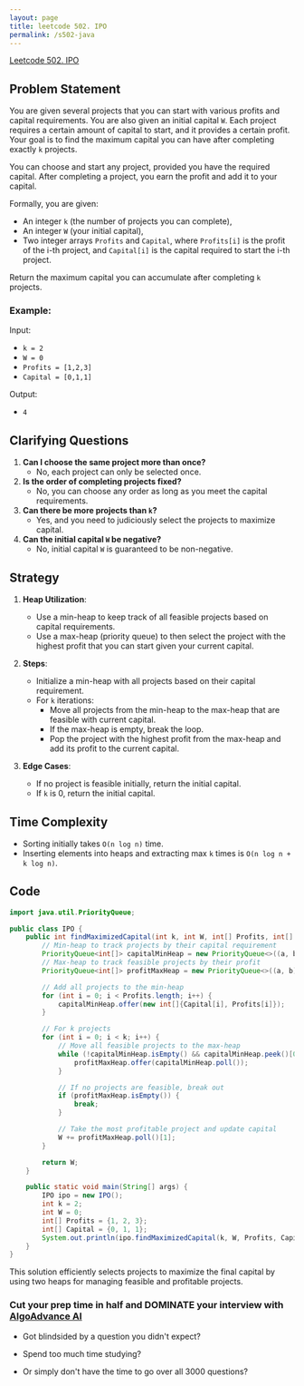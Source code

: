 ```yaml
---
layout: page
title: leetcode 502. IPO
permalink: /s502-java
---
```

[Leetcode 502. IPO](https://algoadvance.github.io/algoadvance/l502)
## Problem Statement
You are given several projects that you can start with various profits and capital requirements. You are also given an initial capital `W`. Each project requires a certain amount of capital to start, and it provides a certain profit. Your goal is to find the maximum capital you can have after completing exactly `k` projects.

You can choose and start any project, provided you have the required capital. After completing a project, you earn the profit and add it to your capital.

Formally, you are given:
- An integer `k` (the number of projects you can complete),
- An integer `W` (your initial capital),
- Two integer arrays `Profits` and `Capital`, where `Profits[i]` is the profit of the i-th project, and `Capital[i]` is the capital required to start the i-th project.

Return the maximum capital you can accumulate after completing `k` projects.

### Example:
Input:
- `k = 2`
- `W = 0`
- `Profits = [1,2,3]`
- `Capital = [0,1,1]`

Output: 
- `4`

## Clarifying Questions
1. **Can I choose the same project more than once?**
   - No, each project can only be selected once.
2. **Is the order of completing projects fixed?**
   - No, you can choose any order as long as you meet the capital requirements.
3. **Can there be more projects than `k`?**
   - Yes, and you need to judiciously select the projects to maximize capital.
4. **Can the initial capital `W` be negative?**
   - No, initial capital `W` is guaranteed to be non-negative.

## Strategy
1. **Heap Utilization**:
   - Use a min-heap to keep track of all feasible projects based on capital requirements.
   - Use a max-heap (priority queue) to then select the project with the highest profit that you can start given your current capital.

2. **Steps**:
   - Initialize a min-heap with all projects based on their capital requirement.
   - For `k` iterations:
     - Move all projects from the min-heap to the max-heap that are feasible with current capital.
     - If the max-heap is empty, break the loop.
     - Pop the project with the highest profit from the max-heap and add its profit to the current capital.

3. **Edge Cases**:
   - If no project is feasible initially, return the initial capital.
   - If `k` is 0, return the initial capital.

## Time Complexity
- Sorting initially takes `O(n log n)` time.
- Inserting elements into heaps and extracting max `k` times is `O(n log n + k log n)`.

## Code

```java
import java.util.PriorityQueue;

public class IPO {
    public int findMaximizedCapital(int k, int W, int[] Profits, int[] Capital) {
        // Min-heap to track projects by their capital requirement
        PriorityQueue<int[]> capitalMinHeap = new PriorityQueue<>((a, b) -> a[0] - b[0]);
        // Max-heap to track feasible projects by their profit
        PriorityQueue<int[]> profitMaxHeap = new PriorityQueue<>((a, b) -> b[1] - a[1]);

        // Add all projects to the min-heap
        for (int i = 0; i < Profits.length; i++) {
            capitalMinHeap.offer(new int[]{Capital[i], Profits[i]});
        }

        // For k projects
        for (int i = 0; i < k; i++) {
            // Move all feasible projects to the max-heap
            while (!capitalMinHeap.isEmpty() && capitalMinHeap.peek()[0] <= W) {
                profitMaxHeap.offer(capitalMinHeap.poll());
            }

            // If no projects are feasible, break out
            if (profitMaxHeap.isEmpty()) {
                break;
            }

            // Take the most profitable project and update capital
            W += profitMaxHeap.poll()[1];
        }

        return W;
    }

    public static void main(String[] args) {
        IPO ipo = new IPO();
        int k = 2;
        int W = 0;
        int[] Profits = {1, 2, 3};
        int[] Capital = {0, 1, 1};
        System.out.println(ipo.findMaximizedCapital(k, W, Profits, Capital)); // Output: 4
    }
}
```

This solution efficiently selects projects to maximize the final capital by using two heaps for managing feasible and profitable projects.


### Cut your prep time in half and DOMINATE your interview with [AlgoAdvance AI](https://algoAdvance.com)

- Got blindsided by a question you didn't expect?

- Spend too much time studying?

- Or simply don't have the time to go over all 3000 questions?

